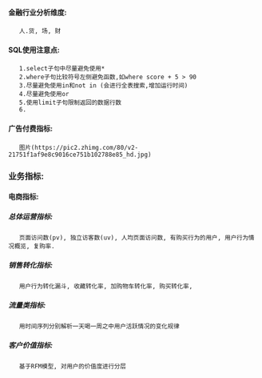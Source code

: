 #### 金融行业分析维度:  
       人.货, 场, 财

#### SQL使用注意点:  
       1.select子句中尽量避免使用*  
       2.where子句比较符号左侧避免函数,如where score + 5 > 90    
       3.尽量避免使用in和not in (会进行全表搜索,增加运行时间)  
       4.尽量避免使用or  
       5.使用limit子句限制返回的数据行数  
       6.
      
#### 广告付费指标:
       图片(https://pic2.zhimg.com/80/v2-21751f1af9e8c9016ce751b102788e85_hd.jpg)


### 业务指标:  
#### 电商指标:
##### 总体运营指标:  
       页面访问数(pv), 独立访客数(uv), 人均页面访问数, 有购买行为的用户, 用户行为情况概览, 复购率.  
##### 销售转化指标:  
       用户行为转化漏斗, 收藏转化率, 加购物车转化率, 购买转化率,  
##### 流量类指标:  
       用时间序列分别解析一天喝一周之中用户活跃情况的变化规律  
##### 客户价值指标:  
       基于RFM模型, 对用户的价值度进行分层

              
              
